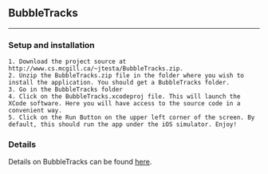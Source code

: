 ## BubbleTracks
----

### Setup and installation
    1. Download the project source at http://www.cs.mcgill.ca/~jtesta/BubbleTracks.zip.
    2. Unzip the BubbleTracks.zip file in the folder where you wish to install the application. You should get a BubbleTracks folder.
    3. Go in the BubbleTracks folder
    4. Click on the BubbleTracks.xcodeproj file. This will launch the XCode software. Here you will have access to the source code in a convenient way.
    5. Click on the Run Button on the upper left corner of the screen. By default, this should run the app under the iOS simulator. Enjoy!

### Details

Details on BubbleTracks can be found [here](http://www.cs.mcgill.ca/~jtesta/bubbletracks.html).
